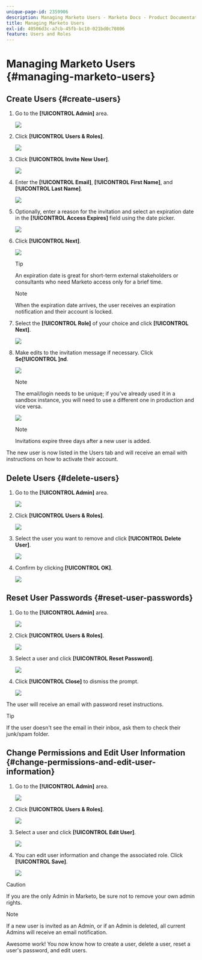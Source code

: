 ```yaml
---
unique-page-id: 2359906
description: Managing Marketo Users - Marketo Docs - Product Documentation
title: Managing Marketo Users
exl-id: 40506d3c-a7cb-45fb-bc10-021bd0c70806
feature: Users and Roles
---
```

# Managing Marketo Users {#managing-marketo-users}

## Create Users {#create-users}

1. Go to the **[!UICONTROL Admin]** area.

   ![](assets/managing-marketo-users-1.png)

1. Click **[!UICONTROL Users & Roles]**.

   ![](assets/managing-marketo-users-2.png)

1. Click **[!UICONTROL Invite New User]**.

   ![](assets/managing-marketo-users-3.png)

1. Enter the **[!UICONTROL Email]**, **[!UICONTROL First Name]**, and **[!UICONTROL Last Name]**.

   ![](assets/managing-marketo-users-4.png)

1. Optionally, enter a reason for the invitation and select an expiration date in the **[!UICONTROL Access Expires]** field using the date picker.

   ![](assets/managing-marketo-users-5.png)

1. Click **[!UICONTROL Next]**.

   ![](assets/managing-marketo-users-6.png)

   >[!TIP]
   >
   >An expiration date is great for short-term external stakeholders or consultants who need Marketo access only for a brief time.

   >[!NOTE]
   >
   >When the expiration date arrives, the user receives an expiration notification and their account is locked.

1. Select the **[!UICONTROL Role]** of your choice and click **[!UICONTROL Next]**.

   ![](assets/managing-marketo-users-7.png)

1. Make edits to the invitation message if necessary. Click **Se[!UICONTROL ]nd**.

   ![](assets/managing-marketo-users-8.png)

   >[!NOTE]
   >
   >The email/login needs to be unique; if you've already used it in a sandbox instance, you will need to use a different one in production and vice versa.

   ![](assets/managing-marketo-users-9.png)

   >[!NOTE]
   >
   >Invitations expire three days after a new user is added.

The new user is now listed in the Users tab and will receive an email with instructions on how to activate their account.

## Delete Users {#delete-users}

1. Go to the **[!UICONTROL Admin]** area.

   ![](assets/managing-marketo-users-10.png)

1. Click **[!UICONTROL Users & Roles]**.

   ![](assets/managing-marketo-users-11.png)

1. Select the user you want to remove and click **[!UICONTROL Delete User]**.

   ![](assets/managing-marketo-users-12.png)

1. Confirm by clicking **[!UICONTROL OK]**.

   ![](assets/managing-marketo-users-13.png)

## Reset User Passwords {#reset-user-passwords}

1. Go to the **[!UICONTROL Admin]** area.

   ![](assets/managing-marketo-users-14.png)

1. Click **[!UICONTROL Users & Roles]**.

   ![](assets/managing-marketo-users-15.png)

1. Select a user and click **[!UICONTROL Reset Password]**.

   ![](assets/managing-marketo-users-16.png)

1. Click **[!UICONTROL Close]** to dismiss the prompt.

   ![](assets/managing-marketo-users-17.png)

The user will receive an email with password reset instructions.

>[!TIP]
>
>If the user doesn't see the email in their inbox, ask them to check their junk/spam folder.

## Change Permissions and Edit User Information {#change-permissions-and-edit-user-information}

1. Go to the **[!UICONTROL Admin]** area.

   ![](assets/managing-marketo-users-18.png)

1. Click **[!UICONTROL Users & Roles]**.

   ![](assets/managing-marketo-users-19.png)

1. Select a user and click **[!UICONTROL Edit User]**.

   ![](assets/managing-marketo-users-20.png)

1. You can edit user information and change the associated role. Click **[!UICONTROL Save]**.

   ![](assets/managing-marketo-users-21.png)

>[!CAUTION]
>
>If you are the only Admin in Marketo, be sure not to remove your own admin rights.

>[!NOTE]
>
>If a new user is invited as an Admin, or if an Admin is deleted, all current Admins will receive an email notification.

Awesome work! You now know how to create a user, delete a user, reset a user's password, and edit users.
